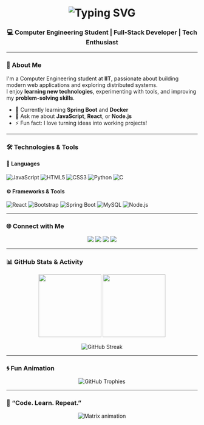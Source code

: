<!-- Animated Header -->
<h1 align="center">
  <img src="https://readme-typing-svg.herokuapp.com?font=Fira+Code&pause=1000&color=36BCF7&center=true&vCenter=true&width=600&lines=Hi+there+👋,+I'm+Yassine+Daoud!;Computer+Engineering+Student+💻;Full+Stack+Developer+⚙️;Tech+Enthusiast+🚀" alt="Typing SVG" />
</h1>

<h3 align="center">💻 Computer Engineering Student | Full-Stack Developer | Tech Enthusiast</h3>

---

### 🧠 About Me
I'm a Computer Engineering student at **IIT**, passionate about building modern web applications and exploring distributed systems.  
I enjoy **learning new technologies**, experimenting with tools, and improving my **problem-solving skills**.

- 🌱 Currently learning **Spring Boot** and **Docker**  
- 💬 Ask me about **JavaScript**, **React**, or **Node.js**  
- ⚡ Fun fact: I love turning ideas into working projects!

---

### 🛠️ Technologies & Tools

#### 💬 Languages
![JavaScript](https://img.shields.io/badge/JavaScript-F7DF1E.svg?logo=javascript&logoColor=black)
![HTML5](https://img.shields.io/badge/HTML5-E34F26.svg?logo=html5&logoColor=white)
![CSS3](https://img.shields.io/badge/CSS3-1572B6.svg?logo=css3&logoColor=white)
![Python](https://img.shields.io/badge/Python-3776AB.svg?logo=python&logoColor=white)
![C](https://img.shields.io/badge/C-00599C.svg?logo=c&logoColor=white)

#### ⚙️ Frameworks & Tools
![React](https://img.shields.io/badge/React-20232A.svg?logo=react&logoColor=61DAFB)
![Bootstrap](https://img.shields.io/badge/Bootstrap-563D7C.svg?logo=bootstrap&logoColor=white)
![Spring Boot](https://img.shields.io/badge/Spring%20Boot-6DB33F.svg?logo=springboot&logoColor=white)
![MySQL](https://img.shields.io/badge/MySQL-4479A1.svg?logo=mysql&logoColor=white)
![Node.js](https://img.shields.io/badge/Node.js-43853D.svg?logo=node.js&logoColor=white)

---

### 🌐 Connect with Me
<p align="center">
  <a href="mailto:yourname@gmail.com"><img src="https://img.shields.io/badge/Gmail-D14836.svg?logo=gmail&logoColor=white"/></a>
  <a href="https://www.linkedin.com/in/yassine-daoud-290203229"><img src="https://img.shields.io/badge/LinkedIn-0A66C2.svg?logo=linkedin&logoColor=white"/></a>
  <a href="https://www.instagram.com/megapyke"><img src="https://img.shields.io/badge/Instagram-E4405F.svg?logo=instagram&logoColor=white"/></a>
  <a href="https://www.youtube.com/"><img src="https://img.shields.io/badge/YouTube-FF0000.svg?logo=youtube&logoColor=white"/></a>
</p>

---

### 📊 GitHub Stats & Activity

<p align="center">
  <img src="https://github-readme-stats.vercel.app/api?username=dyassine123&show_icons=true&theme=tokyonight" height="165"/>
  <img src="https://github-readme-stats.vercel.app/api/top-langs/?username=dyassine123&layout=compact&theme=tokyonight" height="165"/>
</p>

<p align="center">
  <img src="https://github-readme-streak-stats.herokuapp.com/?user=dyassine123&theme=tokyonight" alt="GitHub Streak"/>
</p>

---

### 🌀 Fun Animation
<p align="center">
  <img src="https://github-profile-trophy.vercel.app/?username=dyassine123&theme=tokyonight&no-frame=true&no-bg=true&row=1&column=6" alt="GitHub Trophies" />
</p>

---

### 🚀 “Code. Learn. Repeat.”
<p align="center">
  <img src="https://raw.githubusercontent.com/rodrigograca31/rodrigograca31/master/matrix.svg" alt="Matrix animation" />
</p>
